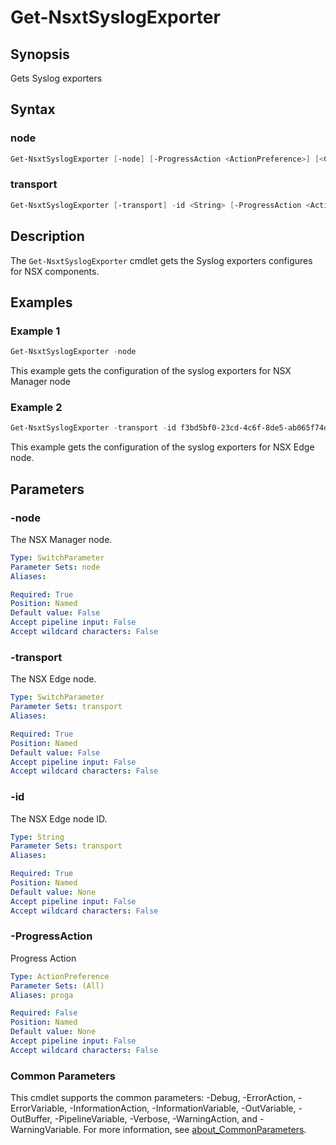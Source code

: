 # Get-NsxtSyslogExporter

## Synopsis

Gets Syslog exporters

## Syntax

### node

```powershell
Get-NsxtSyslogExporter [-node] [-ProgressAction <ActionPreference>] [<CommonParameters>]
```

### transport

```powershell
Get-NsxtSyslogExporter [-transport] -id <String> [-ProgressAction <ActionPreference>] [<CommonParameters>]
```

## Description

The `Get-NsxtSyslogExporter` cmdlet gets the Syslog exporters configures for NSX components.

## Examples

### Example 1

```powershell
Get-NsxtSyslogExporter -node
```

This example gets the configuration of the syslog exporters for NSX Manager node

### Example 2

```powershell
Get-NsxtSyslogExporter -transport -id f3bd5bf0-23cd-4c6f-8de5-ab065f74d7fe
```

This example gets the configuration of the syslog exporters for NSX Edge node.

## Parameters

### -node

The NSX Manager node.

```yaml
Type: SwitchParameter
Parameter Sets: node
Aliases:

Required: True
Position: Named
Default value: False
Accept pipeline input: False
Accept wildcard characters: False
```

### -transport

The NSX Edge node.

```yaml
Type: SwitchParameter
Parameter Sets: transport
Aliases:

Required: True
Position: Named
Default value: False
Accept pipeline input: False
Accept wildcard characters: False
```

### -id

The NSX Edge node ID.

```yaml
Type: String
Parameter Sets: transport
Aliases:

Required: True
Position: Named
Default value: None
Accept pipeline input: False
Accept wildcard characters: False
```

### -ProgressAction

Progress Action

```yaml
Type: ActionPreference
Parameter Sets: (All)
Aliases: proga

Required: False
Position: Named
Default value: None
Accept pipeline input: False
Accept wildcard characters: False
```

### Common Parameters

This cmdlet supports the common parameters: -Debug, -ErrorAction, -ErrorVariable, -InformationAction, -InformationVariable, -OutVariable, -OutBuffer, -PipelineVariable, -Verbose, -WarningAction, and -WarningVariable. For more information, see [about_CommonParameters](http://go.microsoft.com/fwlink/?LinkID=113216).
